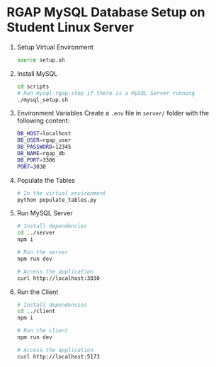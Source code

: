 # RGAP MySQL Database Setup on Student Linux Server

1. Setup Virtual Environment
    ```bash
    source setup.sh
    ```

2. Install MySQL
    ```bash
    cd scripts
    # Run mysql-rgap-stop if there is a MySQL Server running
    ./mysql_setup.sh
    ```

3. Environment Variables
    Create a `.env` file in `server/` folder with the following content:
    ```bash
    DB_HOST=localhost
    DB_USER=rgap_user
    DB_PASSWORD=12345
    DB_NAME=rgap_db
    DB_PORT=3306
    PORT=3030
    ```

4. Populate the Tables
    ```bash
    # In the virtual environment
    python populate_tables.py
    ```

5. Run MySQL Server
    ```bash
    # Install dependencies
    cd ../server
    npm i

    # Run the server
    npm run dev

    # Access the application 
    curl http://localhost:3030
    ```

6. Run the Client
    ```bash
    # Install dependencies
    cd ../client
    npm i

    # Run the client
    npm run dev

    # Access the application
    curl http://localhost:5173
    ```
